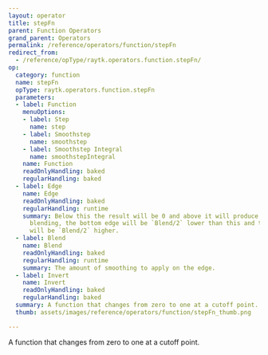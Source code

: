 ```yaml
---
layout: operator
title: stepFn
parent: Function Operators
grand_parent: Operators
permalink: /reference/operators/function/stepFn
redirect_from:
  - /reference/opType/raytk.operators.function.stepFn/
op:
  category: function
  name: stepFn
  opType: raytk.operators.function.stepFn
  parameters:
  - label: Function
    menuOptions:
    - label: Step
      name: step
    - label: Smoothstep
      name: smoothstep
    - label: Smoothstep Integral
      name: smoothstepIntegral
    name: Function
    readOnlyHandling: baked
    regularHandling: baked
  - label: Edge
    name: Edge
    readOnlyHandling: baked
    regularHandling: runtime
    summary: Below this the result will be 0 and above it will produce 1. When using
      blending, the bottom edge will be `Blend/2` lower than this and the upper edge
      will be `Blend/2` higher.
  - label: Blend
    name: Blend
    readOnlyHandling: baked
    regularHandling: runtime
    summary: The amount of smoothing to apply on the edge.
  - label: Invert
    name: Invert
    readOnlyHandling: baked
    regularHandling: baked
  summary: A function that changes from zero to one at a cutoff point.
  thumb: assets/images/reference/operators/function/stepFn_thumb.png

---
```



A function that changes from zero to one at a cutoff point.
